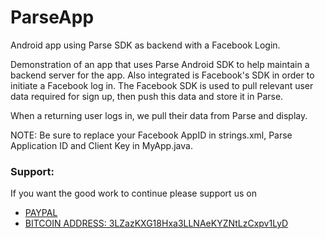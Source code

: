 # ParseApp
Android app using Parse SDK as backend with a Facebook Login.

Demonstration of an app that uses Parse Android SDK to help maintain a backend server 
for the app. Also integrated is Facebook's SDK in order to initiate a Facebook log in.
The Facebook SDK is used to pull relevant user data required for sign up, then push
this data and store it in Parse. 

When a returning user logs in, we pull their data
from Parse and display.

NOTE: Be sure to replace your Facebook AppID in strings.xml,
Parse Application ID and Client Key in MyApp.java.

### Support:

If you want the good work to continue please support us on

* [PAYPAL](https://www.paypal.me/ishandutta2007)
* [BITCOIN ADDRESS: 3LZazKXG18Hxa3LLNAeKYZNtLzCxpv1LyD](https://www.coinbase.com/join/5a8e4a045b02c403bc3a9c0c)
